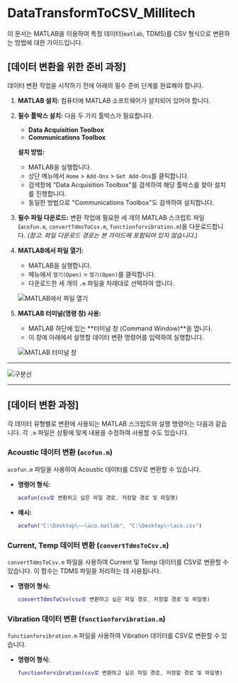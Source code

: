 # DataTransformToCSV_Millitech

이 문서는 MATLAB을 이용하여 특정 데이터(`matlab`, TDMS)를 CSV 형식으로 변환하는 방법에 대한 가이드입니다.

## [데이터 변환을 위한 준비 과정]

데이터 변환 작업을 시작하기 전에 아래의 필수 준비 단계를 완료해야 합니다.

1.  **MATLAB 설치:**
    컴퓨터에 MATLAB 소프트웨어가 설치되어 있어야 합니다.

2.  **필수 툴박스 설치:**
    다음 두 가지 툴박스가 필요합니다.
    * **Data Acquisition Toolbox**
    * **Communications Toolbox**

    **설치 방법:**
    * MATLAB을 실행합니다.
    * 상단 메뉴에서 `Home` > `Add-Ons` > `Get Add-Ons`를 클릭합니다.
    * 검색창에 "Data Acquisition Toolbox"를 검색하여 해당 툴박스를 찾아 설치를 진행합니다.
    * 동일한 방법으로 "Communications Toolbox"도 검색하여 설치합니다.

3.  **필수 파일 다운로드:**
    변환 작업에 필요한 세 개의 MATLAB 스크립트 파일(`acofun.m`, `convertTdmsToCsv.m`, `functionforvibration.m`)을 다운로드합니다.
    *(참고: 파일 다운로드 경로는 본 가이드에 포함되어 있지 않습니다.)*

4.  **MATLAB에서 파일 열기:**
    * MATLAB을 실행합니다.
    * 메뉴에서 `열기(Open)` > `열기(Open)`를 클릭합니다.
    * 다운로드한 세 개의 `.m` 파일을 차례대로 선택하여 엽니다.

    ![MATLAB에서 파일 열기](image_7f2a61.png)

5.  **MATLAB 터미널(명령 창) 사용:**
    * MATLAB 하단에 있는 **터미널 창 (Command Window)**을 엽니다.
    * 이 창에 아래에서 설명할 데이터 변환 명령어를 입력하여 실행합니다.

    ![MATLAB 터미널 창](image_7f2a25.png)

---

![구분선](image_7f2a00.png)

---

## [데이터 변환 과정]

각 데이터 유형별로 변환에 사용되는 MATLAB 스크립트와 실행 명령어는 다음과 같습니다. 각 `.m` 파일은 상황에 맞게 내용을 수정하여 사용할 수도 있습니다.

### Acoustic 데이터 변환 (`acofun.m`)

`acofun.m` 파일을 사용하여 Acoustic 데이터를 CSV로 변환할 수 있습니다.

* **명령어 형식:**

    ```matlab
    acofun(csv로 변환하고 싶은 파일 경로, 저장할 경로 및 파일명)
    ```

* **예시:**

    ```matlab
    acofun("C:\Desktop\~~\aco.matlab", "C:\Desktop\~\aco.csv")
    ```

### Current, Temp 데이터 변환 (`convertTdmsToCsv.m`)

`convertTdmsToCsv.m` 파일을 사용하여 Current 및 Temp 데이터를 CSV로 변환할 수 있습니다. 이 함수는 TDMS 파일을 처리하는 데 사용됩니다.

* **명령어 형식:**

    ```matlab
    convertTdmsToCsv(csv로 변환하고 싶은 파일 경로, 저장할 경로 및 파일명)
    ```

### Vibration 데이터 변환 (`functionforvibration.m`)

`functionforvibration.m` 파일을 사용하여 Vibration 데이터를 CSV로 변환할 수 있습니다.

* **명령어 형식:**

    ```matlab
    functionforvibration(csv로 변환하고 싶은 파일 경로, 저장할 경로 및 파일명)
    ```
